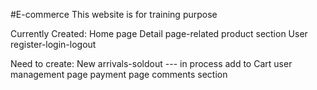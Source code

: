 #E-commerce
This website is for training purpose

Currently Created:
Home page 
Detail page-related product section
User register-login-logout

Need to create:
New arrivals-soldout --- in process
add to Cart
user management page
payment page
comments section

